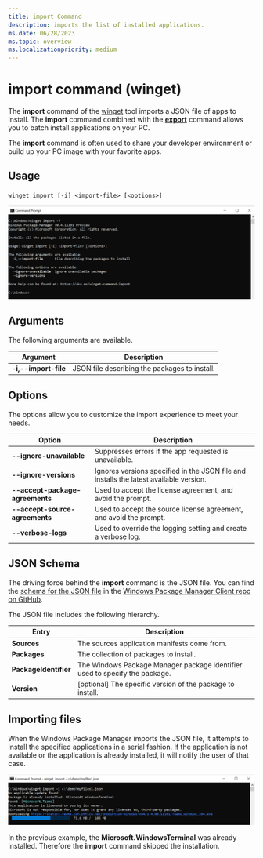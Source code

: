 ```yaml
---
title: import Command
description: imports the list of installed applications.
ms.date: 06/28/2023
ms.topic: overview
ms.localizationpriority: medium
---
```


# import command (winget)

The **import** command of the [winget](index.md) tool imports a JSON file of apps to install. The **import** command combined with the [**export**](./export.md) command allows you to batch install applications on your PC.

The **import** command is often used to share your developer environment or build up your PC image with your favorite apps.

## Usage

`winget import [-i] <import-file> [<options>]`

![Image of import command options](./images/import.png)

## Arguments

The following arguments are available.

| Argument    | Description |
|-------------|-------------|  
| **-i,--import-file** | JSON file describing the packages to install. |

## Options

The options allow you to customize the import experience to meet your needs.

| Option      | Description |
|-------------|-------------|  
| **--ignore-unavailable**  |  Suppresses errors if the app requested is unavailable.  |
| **--ignore-versions** |  Ignores versions specified in the JSON file and installs the latest available version. |
| **--accept-package-agreements** | Used to accept the license agreement, and avoid the prompt. |
| **--accept-source-agreements** | Used to accept the source license agreement, and avoid the prompt. |
| **--verbose-logs** | Used to override the logging setting and create a verbose log. |

## JSON Schema

The driving force behind the **import** command is the JSON file. You can find the [schema for the JSON file](https://github.com/microsoft/winget-cli/tree/master/schemas/JSON/packages) in the [Windows Package Manager Client repo on GitHub](https://github.com/microsoft/winget-cli).

The JSON file includes the following hierarchy.

| Entry      | Description |
|-------------|-------------|  
| **Sources**  |  The sources application manifests come from.  |
| **Packages**  |  The collection of packages to install.  |
| **PackageIdentifier**  |  The Windows Package Manager package identifier used to specify the package.  |
| **Version**  |  [optional] The specific version of the package to install.  |

## Importing files

When the Windows Package Manager imports the JSON file, it attempts to install the specified applications in a serial fashion. If the application is not available or the application is already installed, it will notify the user of that case.

![Image of importing files command](./images/import-command.png)

In the previous example, the **Microsoft.WindowsTerminal** was already installed. Therefore the **import** command skipped the installation.
